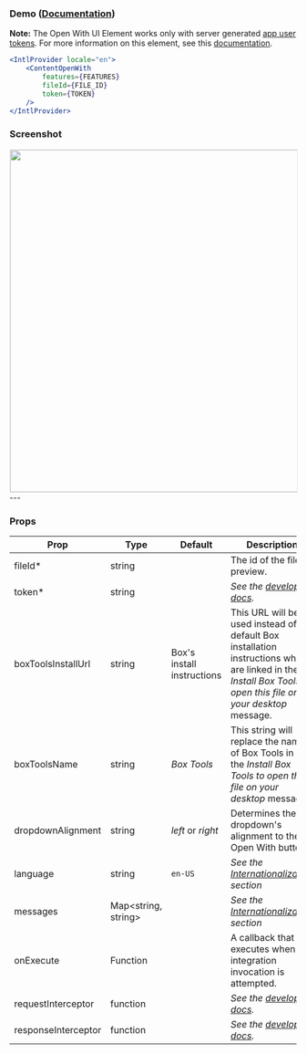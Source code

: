 ### Demo ([Documentation](https://developer.box.com/docs/box-content-open-with))
**Note:** The Open With UI Element works only with server generated [app user tokens](https://developer.box.com/docs/work-with-users#section-creating-a-new-app-user-jwt-applications-only-).
For more information on this element, see this [documentation](https://developer.box.com/docs/box-content-open-with).

```jsx
<IntlProvider locale="en">
    <ContentOpenWith
        features={FEATURES}
        fileId={FILE_ID}
        token={TOKEN}
    />
</IntlProvider>
```

### Screenshot
<img src="https://cdn-images-1.medium.com/max/1600/1*dd2YfUFtbt9z6Lrv6hNF_g.gif" style="border: 1px solid #e8e8e8" width="600" />
---

### Props
| Prop | Type | Default | Description |
| --- | --- | --- | --- |
| fileId* | string | | The id of the file to preview. |
| token* | string |  | *See the [developer docs](https://developer.box.com/docs/box-content-sidebar#section-options).* |
| boxToolsInstallUrl | string | Box's install instructions | This URL will be used instead of the default Box installation instructions which are linked in the _Install Box Tools to open this file on your desktop_ message. |
| boxToolsName | string | _Box Tools_ | This string will replace the name of Box Tools in the _Install Box Tools to open this file on your desktop_ message. |
| dropdownAlignment | string | _left_ or _right_ | Determines the dropdown's alignment to the Open With button. |
| language | string | `en-US` | *See the [Internationalization](../README.md#internationalization) section* |
| messages | Map<string, string> |  | *See the [Internationalization](../README.md#internationalization) section* |
| onExecute | Function | | A callback that executes when an integration invocation is attempted. |
| requestInterceptor | function | | *See the [developer docs](https://developer.box.com/docs/box-content-sidebar#section-options).* |
| responseInterceptor | function | | *See the [developer docs](https://developer.box.com/docs/box-content-sidebar#section-options).* |


